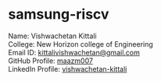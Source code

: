 # samsung-riscv

Name: Vishwachetan Kittali  
College: New Horizon college of Engineering  
Email ID: kittalivishwachetan@gmail.com  
GitHub Profile: [maazm007](https://github.com/maazm007)  
LinkedIn Profile: [vishwachetan-kittali](https://linkedin.com/in/vishwachetan-kittali)  
